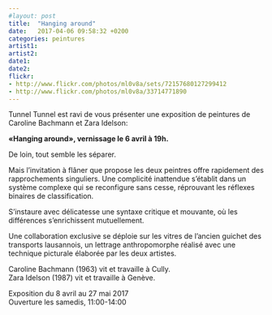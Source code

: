 ```yaml
---
#layout: post
title:  "Hanging around"
date:   2017-04-06 09:58:32 +0200
categories: peintures
artist1:
artist2:
date1:
date2:
flickr:
- http://www.flickr.com/photos/ml0v8a/sets/72157680127299412
- http://www.flickr.com/photos/ml0v8a/33714771890
---
```


Tunnel Tunnel est ravi de vous présenter une exposition de peintures de Caroline Bachmann et Zara Idelson:

**«Hanging around», vernissage le 6 avril à 19h.**

De loin, tout semble les séparer.

Mais l’invitation à flâner que propose les deux peintres offre rapidement des rapprochements singuliers. Une complicité inattendue s’établit dans un système complexe qui se reconfigure sans cesse, réprouvant les réflexes binaires de classification.

S’instaure avec délicatesse une syntaxe critique et mouvante, où les différences s’enrichissent mutuellement.

Une collaboration exclusive se déploie sur les vitres de l’ancien guichet des transports lausannois, un lettrage anthropomorphe réalisé avec une technique picturale élaborée par les deux artistes.

Caroline Bachmann (1963) vit et travaille à Cully.  
Zara Idelson (1987) vit et travaille à Genève.

Exposition du 8 avril au 27 mai 2017  
Ouverture les samedis, 11:00-14:00
